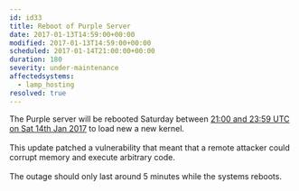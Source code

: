 ```yaml
---
id: id33
title: Reboot of Purple Server
date: 2017-01-13T14:59:00+00:00
modified: 2017-01-13T14:59:00+00:00
scheduled: 2017-01-14T21:00:00+00:00
duration: 180
severity: under-maintenance
affectedsystems:
  - lamp_hosting
resolved: true
---
```


The Purple server will be rebooted Saturday between [21:00 and 23:59 UTC on Sat 14th Jan 2017](https://www.timeanddate.com/worldclock/fixedtime.html?iso=20170114T21&ah=3) to load new a new kernel.<br /><br />This update patched a vulnerability that meant that a remote attacker could corrupt memory and execute arbitrary code.<br /><br />The outage should only last around 5 minutes while the systems reboots.

